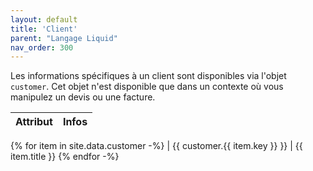 ```yaml
---
layout: default
title: 'Client'
parent: "Langage Liquid"
nav_order: 300
---
```


Les informations spécifiques à un client sont disponibles via l'objet `customer`.
Cet objet n'est disponible que dans un contexte où vous manipulez un devis ou une facture.


| Attribut | Infos |
|:---------|:------|
{% for item in site.data.customer -%}
| \{\{ customer.{{ item.key }} \}\} | {{ item.title }}
{% endfor -%}